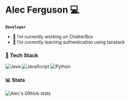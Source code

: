 # Alec Ferguson 💻
**`Developer`**
- 🔭 I’m currently working on ChatterBox
- 🌱 I’m currently learning authentication using tanstack

### 🧰 Tech Stack
![Java](https://img.shields.io/badge/-Java-000?style=for-the-badge&logo=java)
![JavaScript](https://shields.io/badge/JavaScript-F7DF1E?logo=JavaScript&logoColor=000&style=flat-square)
![Python](https://img.shields.io/badge/python-3670A0?style=for-the-badge&logo=python&logoColor=ffdd54)

### 📊 Stats
![Alec's GitHub stats](https://github-readme-stats.vercel.app/api?username=alecferguson&show_icons=true&theme=gruvbox)
